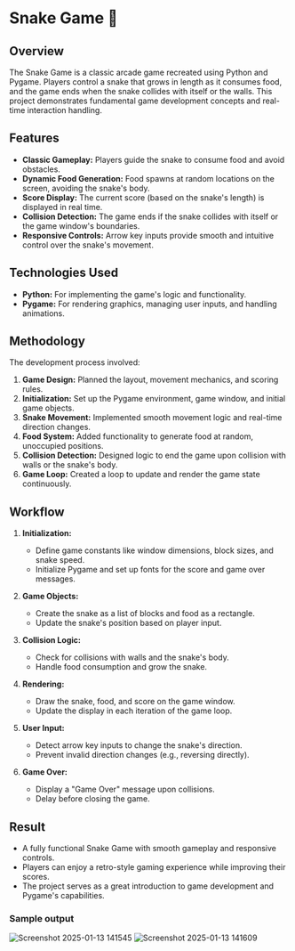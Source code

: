 # Snake Game 🐍

## Overview
The Snake Game is a classic arcade game recreated using Python and Pygame. Players control a snake that grows in length as it consumes food, and the game ends when the snake collides with itself or the walls. This project demonstrates fundamental game development concepts and real-time interaction handling.

## Features
- **Classic Gameplay:** Players guide the snake to consume food and avoid obstacles.
- **Dynamic Food Generation:** Food spawns at random locations on the screen, avoiding the snake's body.
- **Score Display:** The current score (based on the snake's length) is displayed in real time.
- **Collision Detection:** The game ends if the snake collides with itself or the game window's boundaries.
- **Responsive Controls:** Arrow key inputs provide smooth and intuitive control over the snake's movement.

## Technologies Used
- **Python:** For implementing the game's logic and functionality.
- **Pygame:** For rendering graphics, managing user inputs, and handling animations.

## Methodology
The development process involved:

1. **Game Design:** Planned the layout, movement mechanics, and scoring rules.
2. **Initialization:** Set up the Pygame environment, game window, and initial game objects.
3. **Snake Movement:** Implemented smooth movement logic and real-time direction changes.
4. **Food System:** Added functionality to generate food at random, unoccupied positions.
5. **Collision Detection:** Designed logic to end the game upon collision with walls or the snake's body.
6. **Game Loop:** Created a loop to update and render the game state continuously.

## Workflow
1. **Initialization:**
    - Define game constants like window dimensions, block sizes, and snake speed.
    - Initialize Pygame and set up fonts for the score and game over messages.

2. **Game Objects:**
    - Create the snake as a list of blocks and food as a rectangle.
    - Update the snake's position based on player input.

3. **Collision Logic:**
    - Check for collisions with walls and the snake's body.
    - Handle food consumption and grow the snake.

4. **Rendering:**
    - Draw the snake, food, and score on the game window.
    - Update the display in each iteration of the game loop.
  
5. **User Input:**
    - Detect arrow key inputs to change the snake's direction.
    - Prevent invalid direction changes (e.g., reversing directly).
      
6. **Game Over:**
    - Display a "Game Over" message upon collisions.
    - Delay before closing the game.

## Result
- A fully functional Snake Game with smooth gameplay and responsive controls.
- Players can enjoy a retro-style gaming experience while improving their scores.
- The project serves as a great introduction to game development and Pygame's capabilities.
### Sample output
![Screenshot 2025-01-13 141545](https://github.com/user-attachments/assets/7df6b372-57fb-41dc-b8a8-7e72ba176b15)
![Screenshot 2025-01-13 141609](https://github.com/user-attachments/assets/7a3d8140-dac7-4542-b71e-9f761d40aa7a)
